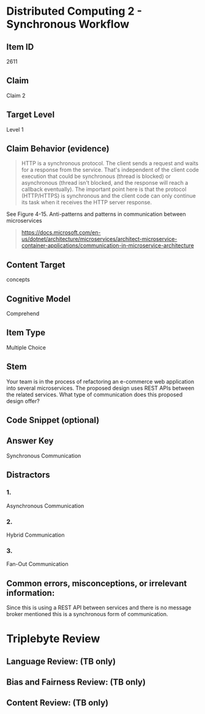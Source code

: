 # Distributed Computing 2 - Synchronous Workflow

## Item ID
2611

## Claim
Claim 2

## Target Level
Level 1

## Claim Behavior (evidence)
> HTTP is a synchronous protocol. The client sends a request and waits for a response from the service. That's independent of the client code execution that could be synchronous (thread is blocked) or asynchronous (thread isn't blocked, and the response will reach a callback eventually). The important point here is that the protocol (HTTP/HTTPS) is synchronous and the client code can only continue its task when it receives the HTTP server response.

See Figure 4-15. Anti-patterns and patterns in communication between microservices

> https://docs.microsoft.com/en-us/dotnet/architecture/microservices/architect-microservice-container-applications/communication-in-microservice-architecture

## Content Target
concepts

## Cognitive Model
Comprehend

## Item Type
Multiple Choice

## Stem
Your team is in the process of refactoring an e-commerce web application into several microservices. The proposed design uses REST APIs between the related services. What type of communication does this proposed design offer?

## Code Snippet (optional)

## Answer Key
Synchronous Communication

## Distractors
### 1.
Asynchronous Communication

### 2.
Hybrid Communication

### 3.
Fan-Out Communication

## Common errors, misconceptions, or irrelevant information:
Since this is using a REST API between services and there is no message broker mentioned this is a synchronous form of communication.

# Triplebyte Review

## Language Review: (TB only)

## Bias and Fairness Review: (TB only)

## Content Review: (TB only)
